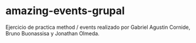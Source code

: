 # amazing-events-grupal
Ejercicio de practica method / events realizado por Gabriel Agustin Cornide, Bruno Buonassisa y Jonathan Olmeda.
